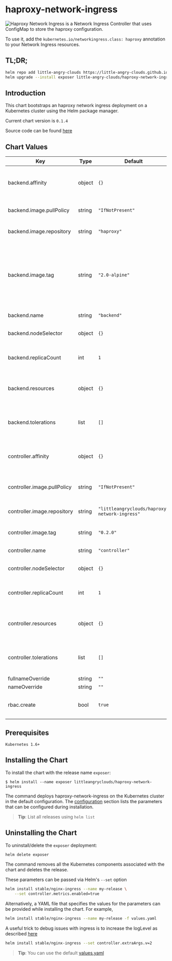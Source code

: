 haproxy-network-ingress
=======================

![Haproxy Network Ingress](https://github.com/little-angry-clouds/haproxy-network-ingress) is a Network
Ingress Controller that uses ConfigMap to store the haproxy configuration.

To use it, add the `kubernetes.io/networkingress.class: haproxy` annotation to
your Network Ingress resources.

## TL;DR;

```bash
helm repo add little-angry-clouds https://little-angry-clouds.github.io/
helm upgrade --install exposer little-angry-clouds/haproxy-network-ingress
```

## Introduction
This chart bootstraps an haproxy network ingress deployment on a Kubernetes
cluster using the Helm package manager.

Current chart version is `0.1.4`

Source code can be found [here](https://github.com/little-angry-clouds/charts/tree/master/haproxy-network-ingress)

## Chart Values

| Key | Type | Default | Description |
|-----|------|---------|-------------|
| backend.affinity | object | `{}` | node/pod affinities (requires Kubernetes >=1.6) |
| backend.image.pullPolicy | string | `"IfNotPresent"` | backend's image pull policy |
| backend.image.repository | string | `"haproxy"` | backend's docker image |
| backend.image.tag | string | `"2.0-alpine"` | backend's docker image tag (Warning: Should be based on alpine because of the config reloader) |
| backend.name | string | `"backend"` | backend's name |
| backend.nodeSelector | object | `{}` | node labels for pod assignment |
| backend.replicaCount | int | `1` | backend's desired number of pods |
| backend.resources | object | `{}` | backend's pod resource requests & limits |
| backend.tolerations | list | `[]` | node taints to tolerate (requires Kubernetes >=1.6) |
| controller.affinity | object | `{}` | node/pod affinities (requires Kubernetes >=1.6) |
| controller.image.pullPolicy | string | `"IfNotPresent"` | controller's docker image pull policy |
| controller.image.repository | string | `"littleangryclouds/haproxy-network-ingress"` | controller's docker image |
| controller.image.tag | string | `"0.2.0"` | controller's docker image tag |
| controller.name | string | `"controller"` | controller's name |
| controller.nodeSelector | object | `{}` | node labels for pod assignment |
| controller.replicaCount | int | `1` | controller's desired number of pods |
| controller.resources | object | `{}` | controller pod resource requests & limits |
| controller.tolerations | list | `[]` | node taints to tolerate (requires Kubernetes >=1.6) |
| fullnameOverride | string | `""` |  |
| nameOverride | string | `""` |  |
| rbac.create | bool | `true` | if true, create & use RBAC resources |


## Prerequisites

`Kubernetes 1.6+`

## Installing the Chart

To install the chart with the release name `exposer`:

```console
$ helm install --name exposer littleangryclouds/haproxy-network-ingress
```

The command deploys haproxy-network-ingress on the Kubernetes cluster in the default
configuration. The [configuration](#charts-values) section lists the parameters
that can be configured during installation.

> **Tip**: List all releases using `helm list`

## Uninstalling the Chart

To uninstall/delete the `exposer` deployment:

```bash
helm delete exposer
```

The command removes all the Kubernetes components associated with the chart and
deletes the release.

These parameters can be passed via Helm's `--set` option

```bash
helm install stable/nginx-ingress --name my-release \
    --set controller.metrics.enabled=true
```

Alternatively, a YAML file that specifies the values for the parameters can be
provided while installing the chart. For example,

```bash
helm install stable/nginx-ingress --name my-release -f values.yaml
```

A useful trick to debug issues with ingress is to increase the logLevel
as described [here](https://github.com/kubernetes/ingress-nginx/blob/master/docs/troubleshooting.md#debug)

```bash
helm install stable/nginx-ingress --set controller.extraArgs.v=2
```
> **Tip**: You can use the default [values.yaml](values.yaml)
